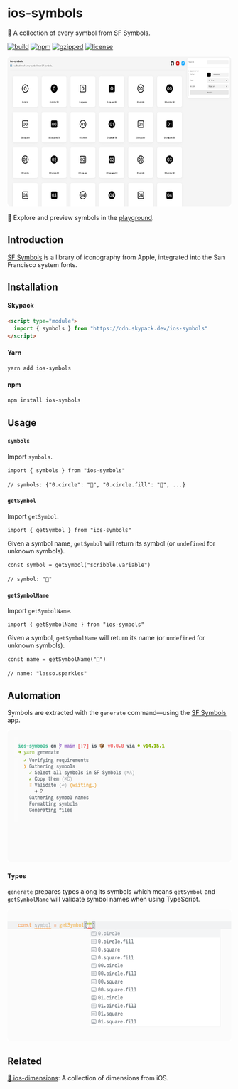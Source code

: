 # ios-symbols

🔣 ️A collection of every symbol from SF Symbols.

[![build](https://github.com/bouchenoiremarc/ios-symbols/actions/workflows/ci.yml/badge.svg?branch=main)](https://github.com/bouchenoiremarc/ios-symbols/actions/workflows/ci.yml) [![npm](https://img.shields.io/npm/v/ios-symbols?color=%230cf)](https://www.npmjs.com/package/ios-symbols) [![gzipped](https://img.shields.io/bundlephobia/minzip/ios-symbols?label=gzipped&color=%2385f)](https://www.npmjs.com/package/ios-symbols) [![license](https://img.shields.io/github/license/bouchenoiremarc/ios-symbols?color=%23e4b)](https://github.com/bouchenoiremarc/ios-symbols/blob/main/LICENSE)

<img src=".github/site@2x.png" width="620" height="336">

🔗 Explore and preview symbols in the [playground](https://www.marcbouchenoire.com/ios-symbols).

## Introduction

[SF Symbols](https://developer.apple.com/sf-symbols/) is a library of iconography from Apple, integrated into the San Francisco system fonts.

## Installation

#### Skypack

```html
<script type="module">
  import { symbols } from "https://cdn.skypack.dev/ios-symbols"
</script>
```

#### Yarn

```sh
yarn add ios-symbols
```

#### npm

```sh
npm install ios-symbols
```

## Usage

#### `symbols`

Import `symbols`.

```tsx
import { symbols } from "ios-symbols"

// symbols: {"0.circle": "􀀸", "0.circle.fill": "􀀹", ...}
```

#### `getSymbol`

Import `getSymbol`.

```tsx
import { getSymbol } from "ios-symbols"
```

Given a symbol name, `getSymbol` will return its symbol (or `undefined` for unknown symbols).

```tsx
const symbol = getSymbol("scribble.variable")

// symbol: "􀤑"
```

#### `getSymbolName`

Import `getSymbolName`.

```tsx
import { getSymbolName } from "ios-symbols"
```

Given a symbol, `getSymbolName` will return its name (or `undefined` for unknown symbols).

```tsx
const name = getSymbolName("􀣳")

// name: "lasso.sparkles"
```

## Automation

Symbols are extracted with the `generate` command—using the [SF Symbols](https://developer.apple.com/sf-symbols/) app.

<img src=".github/generate@2x.png" width="620" height="296">

#### Types

`generate` prepares types along its symbols which means `getSymbol` and `getSymbolName` will validate symbol names when using TypeScript.

<img src=".github/types@2x.png" width="620" height="296">

## Related

[📏 ios-dimensions](https://github.com/bouchenoiremarc/ios-dimensions): A collection of dimensions from iOS.
